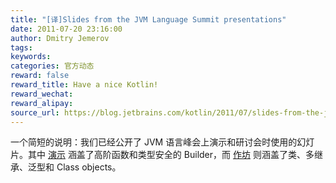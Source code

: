 ```yaml
---
title: "[译]Slides from the JVM Language Summit presentations"
date: 2011-07-20 23:16:00
author: Dmitry Jemerov
tags:
keywords:
categories: 官方动态
reward: false
reward_title: Have a nice Kotlin!
reward_wechat:
reward_alipay:
source_url: https://blog.jetbrains.com/kotlin/2011/07/slides-from-the-jvm-language-summit-presentations/
---
```


一个简短的说明：我们已经公开了 JVM 语言峰会上演示和研讨会时使用的幻灯片。其中 [演示](http://confluence.jetbrains.net/download/attachments/40702623/JVMLS_talk_2011.pdf?version=1&modificationDate=1311201742425) 涵盖了高阶函数和类型安全的 Builder，而 [作坊](http://confluence.jetbrains.net/download/attachments/40702623/JVMLS_workshop_2011.pdf?version=1&modificationDate=1311201781543) 则涵盖了类、多继承、泛型和 Class objects。
